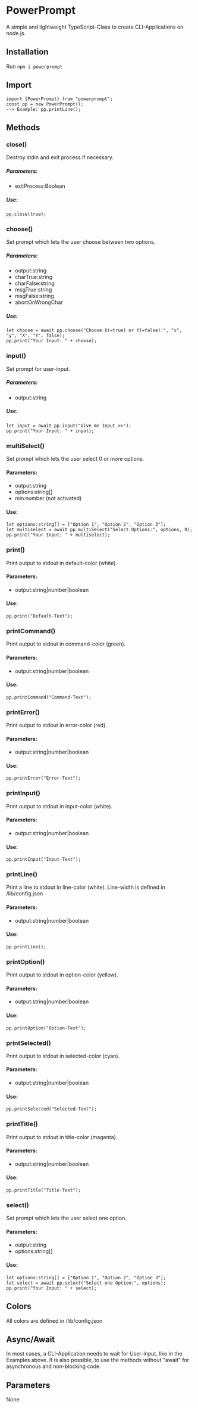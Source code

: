 # PowerPrompt
A simple and lightweight TypeScript-Class to create CLI-Applications on node.js.

## Installation
Run `npm i powerprompt`

## Import
```
import {PowerPrompt} from "powerprompt";
const pp = new PowerPrompt();
--> Example: pp.printLine();
```

## Methods
### close()
Destroy stdin and exit process if necessary.
##### Parameters:
- exitProcess:Boolean
##### Use:
```
pp.close(true);
```

### choose()
Set prompt which lets the user choose between two options. 
##### Parameters:
- output:string
- charTrue:string
- charFalse:string
- msgTrue:string
- msgFalse:string
- abortOnWrongChar
##### Use:
```
let choose = await pp.choose("Choose X(=true) or Y(=false):", "x", "y", "X", "Y", false);
pp.print("Your Input: " + choose);
```

### input()
Set prompt for user-input.
##### Parameters:
- output:string
##### Use:
```
let input = await pp.input("Give me Input >>");
pp.print("Your Input: " + input);
```

### multiSelect()
Set prompt which lets the user select 0 or more options.
#### Parameters:
- output:string
- options:string[]
- min:number (not activated)
#### Use:
```
let options:string[] = ["Option 1", "Option 2", "Option 3"];
let multiselect = await pp.multiSelect("Select Options:", options, 0);
pp.print("Your Input: " + multiselect);
```

### print()
Print output to stdout in default-color (white).
#### Parameters:
- output:string|number|boolean
#### Use:
```
pp.print("Default-Text");
```

### printCommand()
Print output to stdout in command-color (green).
#### Parameters:
- output:string|number|boolean
#### Use:
```
pp.printCommand("Command-Text");
```

### printError()
Print output to stdout in error-color (red).
#### Parameters:
- output:string|number|boolean
#### Use:
```
pp.printError("Error-Text");
```

### printInput()
Print output to stdout in input-color (white).
#### Parameters:
- output:string|number|boolean
#### Use:
```
pp.printInput("Input-Text");
```

### printLine()
Print a line to stdout in line-color (white).
Line-width is defined in /lib/config.json
#### Parameters:
- output:string|number|boolean
#### Use:
```
pp.printLine();
```

### printOption()
Print output to stdout in option-color (yellow).
#### Parameters:
- output:string|number|boolean
#### Use:
```
pp.printOption("Option-Text");
```

### printSelected()
Print output to stdout in selected-color (cyan).
#### Parameters:
- output:string|number|boolean
#### Use:
```
pp.printSelected("Selected-Text");
```

### printTitle()
Print output to stdout in title-color (magenta).
#### Parameters:
- output:string|number|boolean
#### Use:
```
pp.printTitle("Title-Text");
```

### select()
Set prompt which lets the user select one option.
#### Parameters:
- output:string
- options:string[]
#### Use:
```
let options:string[] = ["Option 1", "Option 2", "Option 3"];
let select = await pp.select("Select one Option:", options);
pp.print("Your Input: " + select);
```

## Colors
All colors are defined in /lib/config.json

## Async/Await
In most cases, a CLI-Application needs to wait for User-Input, like in the Examples above.
It is also possible, to use the methods without "await" for asynchronous and non-blocking code.

## Parameters
None